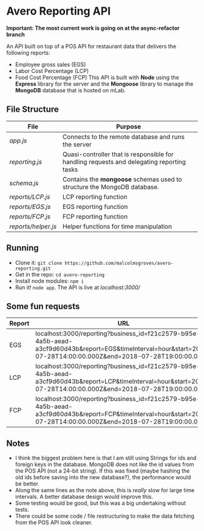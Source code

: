 # Avero Reporting API
**Important: The most current work is going on at the async-refactor branch**

An API built on top of a POS API for restaurant data that delivers the following reports:
* Employee gross sales (EGS)
* Labor Cost Percentage (LCP)
* Food Cost Percentage (FCP)
This API is built with **Node** using the **Express** library for the server and the **Mongoose** library to manage the **MongoDB** database that is hosted on mLab.

## File Structure

File      | Purpose
----------|-----------
*app.js*  | Connects to the remote database and runs the server
*reporting.js* | Quasi-controller that is responsible for handling requests and delegating reporting tasks
*schema.js* | Contains the **mongoose** schemas used to structure the MongoDB database.
*reports/LCP.js* | LCP reporting function
*reports/EGS.js* | EGS reporting function
*reports/FCP.js* | FCP reporting function
*reports/helper.js* | Helper functions for time manipulation

## Running
* Clone it: ```git clone https://github.com/malcolmsgroves/avero-reporting.git```
* Get in the repo: ```cd avero-reporting```
* Install node modules: ```npm i```
* Run it! ```node app```. The API is live at *localhost:3000/*

## Some fun requests
Report | URL
-------|--------
EGS    | localhost:3000/reporting?business_id=f21c2579-b95e-4a5b-aead-a3cf9d60d43b&report=EGS&timeInterval=hour&start=2018-07-28T14:00:00.000Z&end=2018-07-28T19:00:00.000Z
LCP    | localhost:3000/reporting?business_id=f21c2579-b95e-4a5b-aead-a3cf9d60d43b&report=LCP&timeInterval=hour&start=2018-07-28T14:00:00.000Z&end=2018-07-28T19:00:00.000Z
FCP    | localhost:3000/reporting?business_id=f21c2579-b95e-4a5b-aead-a3cf9d60d43b&report=FCP&timeInterval=hour&start=2018-07-28T14:00:00.000Z&end=2018-07-28T19:00:00.000Z

## Notes
* I think the biggest problem here is that I am still using Strings for ids and foreign keys in the database. MongoDB does not like the id values from the POS API (not a 24-bit string). If this was fixed (maybe hashing the old ids before saving into the new database?), the performance would be better.
* Along the same lines as the note above, this is *really* slow for large time intervals. A better database design would improve this.
* Some testing would be good, but this was a big undertaking without tests.
* There could be some code / file restructuring to make the data fetching from the POS API look cleaner.
